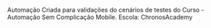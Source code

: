 Automação Criada para validações do cenários de testes do Curso - Automação Sem Complicação Mobile.
Escola: ChronosAcademy

